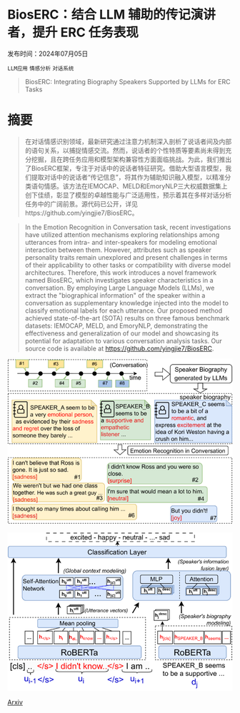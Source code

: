 # BiosERC：结合 LLM 辅助的传记演讲者，提升 ERC 任务表现

发布时间：2024年07月05日

`LLM应用` `情感分析` `对话系统`

> BiosERC: Integrating Biography Speakers Supported by LLMs for ERC Tasks

# 摘要

> 在对话情感识别领域，最新研究通过注意力机制深入剖析了说话者间及内部的语句关系，以捕捉情感交流。然而，说话者的个性特质等要素尚未得到充分挖掘，且在跨任务应用和模型架构兼容性方面面临挑战。为此，我们推出了BiosERC框架，专注于对话中的说话者特征研究。借助大型语言模型，我们提取对话中的说话者“传记信息”，将其作为辅助知识融入模型，以精准分类语句情感。该方法在IEMOCAP、MELD和EmoryNLP三大权威数据集上创下佳绩，彰显了模型的卓越性能与广泛适用性，预示着其在多样对话分析任务中的广阔前景。源代码已公开，详见https://github.com/yingjie7/BiosERC。

> In the Emotion Recognition in Conversation task, recent investigations have utilized attention mechanisms exploring relationships among utterances from intra- and inter-speakers for modeling emotional interaction between them. However, attributes such as speaker personality traits remain unexplored and present challenges in terms of their applicability to other tasks or compatibility with diverse model architectures. Therefore, this work introduces a novel framework named BiosERC, which investigates speaker characteristics in a conversation. By employing Large Language Models (LLMs), we extract the "biographical information" of the speaker within a conversation as supplementary knowledge injected into the model to classify emotional labels for each utterance. Our proposed method achieved state-of-the-art (SOTA) results on three famous benchmark datasets: IEMOCAP, MELD, and EmoryNLP, demonstrating the effectiveness and generalization of our model and showcasing its potential for adaptation to various conversation analysis tasks. Our source code is available at https://github.com/yingjie7/BiosERC.

![BiosERC：结合 LLM 辅助的传记演讲者，提升 ERC 任务表现](../../../paper_images/2407.04279/x1.png)

![BiosERC：结合 LLM 辅助的传记演讲者，提升 ERC 任务表现](../../../paper_images/2407.04279/x2.png)

[Arxiv](https://arxiv.org/abs/2407.04279)